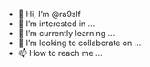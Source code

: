 - 👋 Hi, I’m @ra9slf
- 👀 I’m interested in ...
- 🌱 I’m currently learning ...
- 💞️ I’m looking to collaborate on ...
- 📫 How to reach me ...

<!---
ra9slf/ra9slf is a ✨ special ✨ repository because its `README.md` (this file) appears on your GitHub profile.
You can click the Preview link to take a look at your changes.
--->
